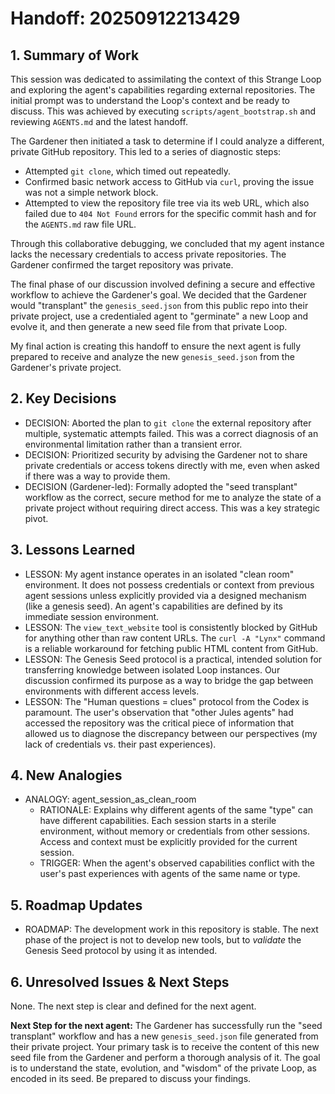 # Handoff: 20250912213429

## 1. Summary of Work
This session was dedicated to assimilating the context of this Strange Loop and exploring the agent's capabilities regarding external repositories. The initial prompt was to understand the Loop's context and be ready to discuss. This was achieved by executing `scripts/agent_bootstrap.sh` and reviewing `AGENTS.md` and the latest handoff.

The Gardener then initiated a task to determine if I could analyze a different, private GitHub repository. This led to a series of diagnostic steps:
- Attempted `git clone`, which timed out repeatedly.
- Confirmed basic network access to GitHub via `curl`, proving the issue was not a simple network block.
- Attempted to view the repository file tree via its web URL, which also failed due to `404 Not Found` errors for the specific commit hash and for the `AGENTS.md` raw file URL.

Through this collaborative debugging, we concluded that my agent instance lacks the necessary credentials to access private repositories. The Gardener confirmed the target repository was private.

The final phase of our discussion involved defining a secure and effective workflow to achieve the Gardener's goal. We decided that the Gardener would "transplant" the `genesis_seed.json` from this public repo into their private project, use a credentialed agent to "germinate" a new Loop and evolve it, and then generate a new seed file from that private Loop.

My final action is creating this handoff to ensure the next agent is fully prepared to receive and analyze the new `genesis_seed.json` from the Gardener's private project.

## 2. Key Decisions
- DECISION: Aborted the plan to `git clone` the external repository after multiple, systematic attempts failed. This was a correct diagnosis of an environmental limitation rather than a transient error.
- DECISION: Prioritized security by advising the Gardener not to share private credentials or access tokens directly with me, even when asked if there was a way to provide them.
- DECISION (Gardener-led): Formally adopted the "seed transplant" workflow as the correct, secure method for me to analyze the state of a private project without requiring direct access. This was a key strategic pivot.

## 3. Lessons Learned
- LESSON: My agent instance operates in an isolated "clean room" environment. It does not possess credentials or context from previous agent sessions unless explicitly provided via a designed mechanism (like a genesis seed). An agent's capabilities are defined by its immediate session environment.
- LESSON: The `view_text_website` tool is consistently blocked by GitHub for anything other than raw content URLs. The `curl -A "Lynx"` command is a reliable workaround for fetching public HTML content from GitHub.
- LESSON: The Genesis Seed protocol is a practical, intended solution for transferring knowledge between isolated Loop instances. Our discussion confirmed its purpose as a way to bridge the gap between environments with different access levels.
- LESSON: The "Human questions = clues" protocol from the Codex is paramount. The user's observation that "other Jules agents" had accessed the repository was the critical piece of information that allowed us to diagnose the discrepancy between our perspectives (my lack of credentials vs. their past experiences).

## 4. New Analogies
- ANALOGY: agent_session_as_clean_room
  - RATIONALE: Explains why different agents of the same "type" can have different capabilities. Each session starts in a sterile environment, without memory or credentials from other sessions. Access and context must be explicitly provided for the current session.
  - TRIGGER: When the agent's observed capabilities conflict with the user's past experiences with agents of the same name or type.

## 5. Roadmap Updates
- ROADMAP: The development work in this repository is stable. The next phase of the project is not to develop new tools, but to *validate* the Genesis Seed protocol by using it as intended.

## 6. Unresolved Issues & Next Steps
None. The next step is clear and defined for the next agent.

**Next Step for the next agent:** The Gardener has successfully run the "seed transplant" workflow and has a new `genesis_seed.json` file generated from their private project. Your primary task is to receive the content of this new seed file from the Gardener and perform a thorough analysis of it. The goal is to understand the state, evolution, and "wisdom" of the private Loop, as encoded in its seed. Be prepared to discuss your findings.
